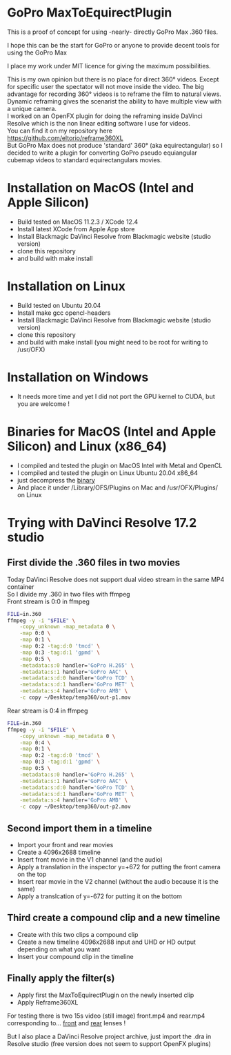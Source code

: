 # GoPro MaxToEquirectPlugin  
This is a proof of concept for using -nearly- directly GoPro Max .360 files.  

I hope this can be the start for GoPro or anyone to provide decent tools for using the GoPro Max  

I place my work under MIT licence for giving the maximum possibilities.  

This is my own opinion but there is no place for direct 360° videos. Except for specific user the spectator will not move inside the video. The big advantage for recording 360° videos is to reframe the film to natural views. Dynamic reframing gives the scenarist the ability to have multiple view with a unique camera.  
I worked on an OpenFX plugin for doing the reframing inside DaVinci Resolve which is the non linear editing software I use for videos.  
You can find it on my repository here https://github.com/eltorio/reframe360XL  
But GoPro Max does not produce 'standard' 360° (aka equirectangular) so I decided to write a plugin for converting GoPro pseudo equiangular cubemap videos to standard equirectangulars movies.  

# Installation on MacOS (Intel and Apple Silicon)
* Build tested on MacOS 11.2.3 / XCode 12.4
* Install latest XCode from Apple App store
* Install Blackmagic DaVinci Resolve from Blackmagic website (studio version)
* clone this repository
* and build with make install

# Installation on Linux
* Build tested on Ubuntu 20.04
* Install make gcc opencl-headers
* Install Blackmagic DaVinci Resolve from Blackmagic website (studio version)
* clone this repository
* and build with make install (you might need to be root for writing to /usr/OFX)

# Installation on Windows  
* It needs more time and yet I did not port the GPU kernel to CUDA, but you are welcome !  

# Binaries for MacOS (Intel and Apple Silicon) and Linux (x86_64)
* I compiled and tested the plugin on MacOS Intel with Metal and OpenCL  
* I compiled and tested the plugin on Linux Ubuntu 20.04 x86_64
* just decompress the [binary](https://github.com/eltorio/MaxToEquirectPlugin/raw/master/MaxToEquirectPlugin.ofx.bundle.zip)
* And place it under /Library/OFS/Plugins on Mac and /usr/OFX/Plugins/ on Linux  

# Trying with DaVinci Resolve 17.2 studio
## First divide the .360 files in two movies
Today DaVinci Resolve does not support dual video stream in the same MP4 container  
So I divide my .360 in two files with ffmpeg  
Front stream is 0:0 in ffmpeg
````bash
FILE=in.360
ffmpeg -y -i "$FILE" \
    -copy_unknown -map_metadata 0 \
    -map 0:0 \
    -map 0:1 \
    -map 0:2 -tag:d:0 'tmcd' \
    -map 0:3 -tag:d:1 'gpmd' \
    -map 0:5 \
    -metadata:s:0 handler='GoPro H.265' \
    -metadata:s:1 handler='GoPro AAC' \
    -metadata:s:d:0 handler='GoPro TCD' \
    -metadata:s:d:1 handler='GoPro MET' \
    -metadata:s:4 handler='GoPro AMB' \
    -c copy ~/Desktop/temp360/out-p1.mov
````
Rear stream is 0:4 in ffmpeg
````bash
FILE=in.360
ffmpeg -y -i "$FILE" \
    -copy_unknown -map_metadata 0 \
    -map 0:4 \
    -map 0:1 \
    -map 0:2 -tag:d:0 'tmcd' \
    -map 0:3 -tag:d:1 'gpmd' \
    -map 0:5 \
    -metadata:s:0 handler='GoPro H.265' \
    -metadata:s:1 handler='GoPro AAC' \
    -metadata:s:d:0 handler='GoPro TCD' \
    -metadata:s:d:1 handler='GoPro MET' \
    -metadata:s:4 handler='GoPro AMB' \
    -c copy ~/Desktop/temp360/out-p2.mov

````
## Second import them in a timeline
* Import your front and rear movies
* Create a 4096x2688 timeline
* Insert front movie in the V1 channel (and the audio)
* Apply a translation in the inspector y=+672 for putting the front camera on the top
* Insert rear movie in the V2 channel (without the audio because it is the same)
* Apply a translcation of y=-672 for putting it on the bottom
## Third create a compound clip and a new timeline
* Create with this two clips a compound clip
* Create a new timeline 4096x2688 input and UHD or HD output depending on what you want  
* Insert your compound clip in the timeline
## Finally apply the filter(s)
* Apply first the MaxToEquirectPlugin on the newly inserted clip
* Apply Reframe360XL


For testing there is two 15s video (still image) front.mp4 and rear.mp4 corresponding to… [front](https://github.com/eltorio/MaxToEquirectPlugin/blob/master/SampleuseofMaxToEquirectPluginAndReframe360XL.dra/MediaFiles/front.mp4/?raw=true) and [rear](https://github.com/eltorio/MaxToEquirectPlugin/blob/master/SampleuseofMaxToEquirectPluginAndReframe360XL.dra/MediaFiles/rear.mp4/?raw=true) lenses !

But I also place a DaVinci Resolve project archive, just import the .dra in Resolve studio (free version does not seem to support OpenFX plugins)